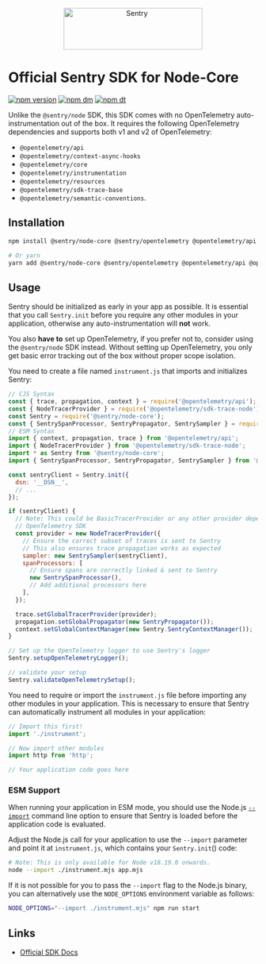 <p align="center">
  <a href="https://sentry.io/?utm_source=github&utm_medium=logo" target="_blank">
    <img src="https://sentry-brand.storage.googleapis.com/sentry-wordmark-dark-280x84.png" alt="Sentry" width="280" height="84">
  </a>
</p>

# Official Sentry SDK for Node-Core

[![npm version](https://img.shields.io/npm/v/@sentry/node-core.svg)](https://www.npmjs.com/package/@sentry/node-core)
[![npm dm](https://img.shields.io/npm/dm/@sentry/node-core.svg)](https://www.npmjs.com/package/@sentry/node-core)
[![npm dt](https://img.shields.io/npm/dt/@sentry/node-core.svg)](https://www.npmjs.com/package/@sentry/node-core)

Unlike the `@sentry/node` SDK, this SDK comes with no OpenTelemetry auto-instrumentation out of the box. It requires the following OpenTelemetry dependencies and supports both v1 and v2 of OpenTelemetry:

- `@opentelemetry/api`
- `@opentelemetry/context-async-hooks`
- `@opentelemetry/core`
- `@opentelemetry/instrumentation`
- `@opentelemetry/resources`
- `@opentelemetry/sdk-trace-base`
- `@opentelemetry/semantic-conventions`.

## Installation

```bash
npm install @sentry/node-core @sentry/opentelemetry @opentelemetry/api @opentelemetry/core @opentelemetry/context-async-hooks @opentelemetry/instrumentation @opentelemetry/resources @opentelemetry/sdk-trace-base @opentelemetry/semantic-conventions

# Or yarn
yarn add @sentry/node-core @sentry/opentelemetry @opentelemetry/api @opentelemetry/core @opentelemetry/context-async-hooks @opentelemetry/instrumentation @opentelemetry/resources @opentelemetry/sdk-trace-base @opentelemetry/semantic-conventions
```

## Usage

Sentry should be initialized as early in your app as possible. It is essential that you call `Sentry.init` before you
require any other modules in your application, otherwise any auto-instrumentation will **not** work.

You also **have to** set up OpenTelemetry, if you prefer not to, consider using the `@sentry/node` SDK instead.
Without setting up OpenTelemetry, you only get basic error tracking out of the box without proper scope isolation.

You need to create a file named `instrument.js` that imports and initializes Sentry:

```js
// CJS Syntax
const { trace, propagation, context } = require('@opentelemetry/api');
const { NodeTracerProvider } = require('@opentelemetry/sdk-trace-node');
const Sentry = require('@sentry/node-core');
const { SentrySpanProcessor, SentryPropagator, SentrySampler } = require('@sentry/opentelemetry');
// ESM Syntax
import { context, propagation, trace } from '@opentelemetry/api';
import { NodeTracerProvider } from '@opentelemetry/sdk-trace-node';
import * as Sentry from '@sentry/node-core';
import { SentrySpanProcessor, SentryPropagator, SentrySampler } from '@sentry/opentelemetry';

const sentryClient = Sentry.init({
  dsn: '__DSN__',
  // ...
});

if (sentryClient) {
  // Note: This could be BasicTracerProvider or any other provider depending on how you want to use the
  // OpenTelemetry SDK
  const provider = new NodeTracerProvider({
    // Ensure the correct subset of traces is sent to Sentry
    // This also ensures trace propagation works as expected
    sampler: new SentrySampler(sentryClient),
    spanProcessors: [
      // Ensure spans are correctly linked & sent to Sentry
      new SentrySpanProcessor(),
      // Add additional processors here
    ],
  });

  trace.setGlobalTracerProvider(provider);
  propagation.setGlobalPropagator(new SentryPropagator());
  context.setGlobalContextManager(new Sentry.SentryContextManager());
}

// Set up the OpenTelemetry logger to use Sentry's logger
Sentry.setupOpenTelemetryLogger();

// validate your setup
Sentry.validateOpenTelemetrySetup();
```

You need to require or import the `instrument.js` file before importing any other modules in your application. This is
necessary to ensure that Sentry can automatically instrument all modules in your application:

```js
// Import this first!
import './instrument';

// Now import other modules
import http from 'http';

// Your application code goes here
```

### ESM Support

When running your application in ESM mode, you should use the Node.js
[`--import`](https://nodejs.org/api/cli.html#--importmodule) command line option to ensure that Sentry is loaded before
the application code is evaluated.

Adjust the Node.js call for your application to use the `--import` parameter and point it at `instrument.js`, which
contains your `Sentry.init`() code:

```bash
# Note: This is only available for Node v18.19.0 onwards.
node --import ./instrument.mjs app.mjs
```

If it is not possible for you to pass the `--import` flag to the Node.js binary, you can alternatively use the
`NODE_OPTIONS` environment variable as follows:

```bash
NODE_OPTIONS="--import ./instrument.mjs" npm run start
```

## Links

- [Official SDK Docs](https://docs.sentry.io/quickstart/)
